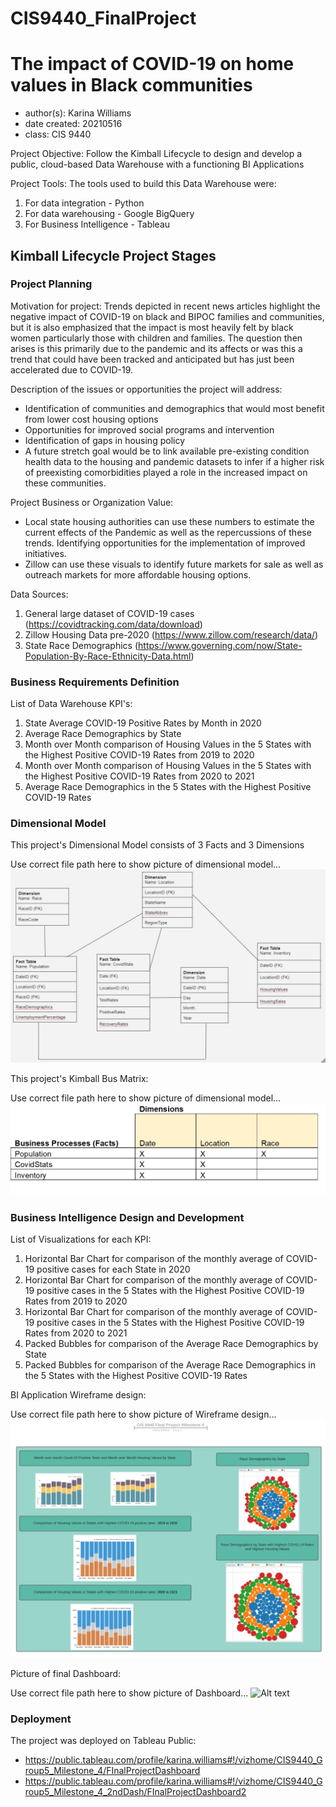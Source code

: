 # CIS9440_FinalProject
# The impact of COVID-19 on home values in Black communities 
- author(s): Karina Williams
- date created: 20210516
- class: CIS 9440

Project Objective: Follow the Kimball Lifecycle to design and develop a public, cloud-based Data Warehouse with a functioning BI Applications

Project Tools:
The tools used to build this Data Warehouse were:
1. For data integration - Python
2. For data warehousing - Google BigQuery
3. For Business Intelligence - Tableau

## Kimball Lifecycle Project Stages

### Project Planning

Motivation for project:
Trends depicted in recent news articles highlight the negative impact of COVID-19 on black and BIPOC families and communities, but it is also emphasized that the impact is most heavily felt by black women particularly those with children and families.  The question then arises is this primarily due to the pandemic and its affects or was this a trend that could have been tracked and anticipated but has just been accelerated due to COVID-19.

Description of the issues or opportunities the project will address:
- Identification of communities and demographics that would most benefit from lower cost housing options
- Opportunities for improved social programs and intervention 
- Identification of gaps in housing policy 
- A future stretch goal would be to link available pre-existing condition health data to the housing and pandemic datasets to infer if a higher risk of preexisting comorbidities played a role in the increased impact on these communities.  


Project Business or Organization Value:
- Local state housing authorities can use these numbers to estimate the current effects of the Pandemic as well as the repercussions of these trends.  Identifying opportunities for the implementation of improved initiatives. 
- Zillow can use these visuals to identify future markets for sale as well as outreach markets for more affordable housing options. 


Data Sources:
1. General large dataset of COVID-19 cases (https://covidtracking.com/data/download)
2. Zillow Housing Data pre-2020 (https://www.zillow.com/research/data/)
3. State Race Demographics (https://www.governing.com/now/State-Population-By-Race-Ethnicity-Data.html) 

### Business Requirements Definition

List of Data Warehouse KPI's:
1. State Average COVID-19 Positive Rates by Month in 2020
2. Average Race Demographics by State
3. Month over Month comparison of Housing Values in the 5 States with the Highest Positive COVID-19 Rates from 2019 to 2020
4. Month over Month comparison of Housing Values in the 5 States with the Highest Positive COVID-19 Rates from 2020 to 2021
5. Average Race Demographics in the 5 States with the Highest Positive COVID-19 Rates


### Dimensional Model

This project's Dimensional Model consists of 3 Facts and 3 Dimensions

Use correct file path here to show picture of dimensional model...
![Alt text](/img/dimensional_model.JPG)

This project's Kimball Bus Matrix:

Use correct file path here to show picture of dimensional model...
![Alt text](/img/kimball_bus_matrix.JPG)

### Business Intelligence Design and Development

List of Visualizations for each KPI:
1. Horizontal Bar Chart for comparison of the monthly average of COVID-19 positive cases for each State in 2020
2. Horizontal Bar Chart for comparison of the monthly average of COVID-19 positive cases in the 5 States with the Highest Positive COVID-19 Rates from 2019 to 2020
3. Horizontal Bar Chart for comparison of the monthly average of COVID-19 positive cases in the 5 States with the Highest Positive COVID-19 Rates from 2020 to 2021
4. Packed Bubbles for comparison of the Average Race Demographics by State
5. Packed Bubbles for comparison of the Average Race Demographics in the 5 States with the Highest Positive COVID-19 Rates

BI Application Wireframe design:

Use correct file path here to show picture of Wireframe design...
![Alt text](/img/wireframe_design.JPG)

Picture of final Dashboard:

Use correct file path here to show picture of Dashboard...
![Alt text](/img/Dashboard.JPG)

### Deployment

The project was deployed on Tableau Public: 
- https://public.tableau.com/profile/karina.williams#!/vizhome/CIS9440_Group5_Milestone_4/FInalProjectDashboard
- https://public.tableau.com/profile/karina.williams#!/vizhome/CIS9440_Group5_Milestone_4_2ndDash/FInalProjectDashboard2
